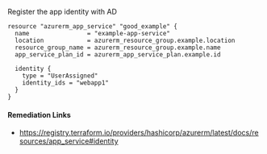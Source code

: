 
Register the app identity with AD

```hcl
resource "azurerm_app_service" "good_example" {
  name                = "example-app-service"
  location            = azurerm_resource_group.example.location
  resource_group_name = azurerm_resource_group.example.name
  app_service_plan_id = azurerm_app_service_plan.example.id
  
  identity {
    type = "UserAssigned"
    identity_ids = "webapp1"
  }
}
```

#### Remediation Links
 - https://registry.terraform.io/providers/hashicorp/azurerm/latest/docs/resources/app_service#identity
        